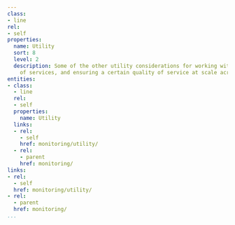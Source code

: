 ```yaml
---
class:
- line
rel:
- self
properties:
  name: Utility
  sort: 8
  level: 2
  description: Some of the other utility considerations for working with the monitoring
    of services, and ensuring a certain quality of service at scale across all services.
entities:
- class:
  - line
  rel:
  - self
  properties:
    name: Utility
  links:
  - rel:
    - self
    href: monitoring/utility/
  - rel:
    - parent
    href: monitoring/
links:
- rel:
  - self
  href: monitoring/utility/
- rel:
  - parent
  href: monitoring/
...
```

